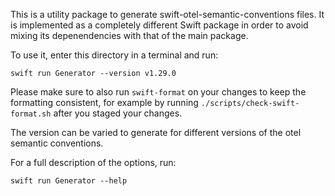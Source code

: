 This is a utility package to generate swift-otel-semantic-conventions files. It is implemented as a completely different Swift package in order to avoid mixing its depenendencies with that of the main package.

To use it, enter this directory in a terminal and run:

```
swift run Generator --version v1.29.0
```

Please make sure to also run `swift-format` on your changes to keep the formatting consistent, for example by running
`./scripts/check-swift-format.sh` after you staged your changes.

The version can be varied to generate for different versions of the otel semantic conventions.

For a full description of the options, run:

```
swift run Generator --help
```
